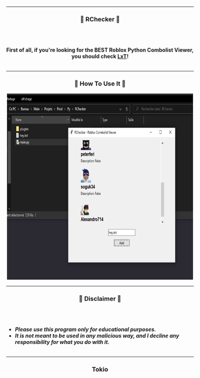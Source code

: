 

-----

### <p align="center">👻 RChecker 👻</p>

<br><br>
<p align="center">
<strong>
First of all, if you're looking for the <strong>BEST</strong> Roblox Python Combolist Viewer, you should check <a href="https://github.com/DaFrenchTokio/RChecker">LxT</a>!
<br><br>
  
-----

### <p align="center">🫧 How To Use It 🫧</p>


<p align="center">
<img src="https://github.com/DaFrenchTokio/RChecker/blob/main/plugins/Capture.PNG", width="500", height="500">
</p>

-----

### <p align="center">📌 Disclaimer 📌</p>

<br><br>
* ***Please use this program only for educational purposes.***
* ***It is not meant to be used in any malicious way, and I decline any responsibility for what you do with it.***
<br><br>

-----

### <p align="center">Tokio</p>
